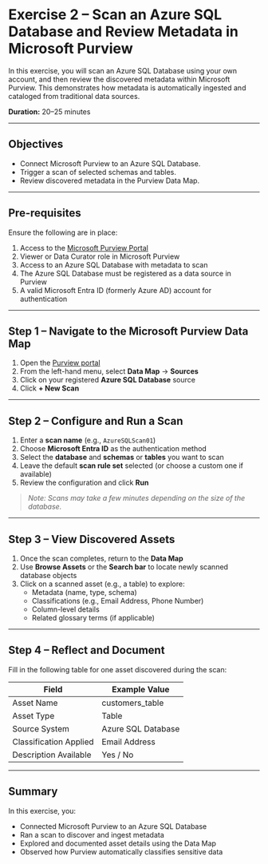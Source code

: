 # Exercise 2 – Scan an Azure SQL Database and Review Metadata in Microsoft Purview

In this exercise, you will scan an Azure SQL Database using your own account, and then review the discovered metadata within Microsoft Purview. This demonstrates how metadata is automatically ingested and cataloged from traditional data sources.

**Duration:** 20–25 minutes

---

## Objectives

- Connect Microsoft Purview to an Azure SQL Database.
- Trigger a scan of selected schemas and tables.
- Review discovered metadata in the Purview Data Map.

---

## Pre-requisites

Ensure the following are in place:

1. Access to the [Microsoft Purview Portal](https://purview.microsoft.com)
2. Viewer or Data Curator role in Microsoft Purview
3. Access to an Azure SQL Database with metadata to scan
4. The Azure SQL Database must be registered as a data source in Purview
5. A valid Microsoft Entra ID (formerly Azure AD) account for authentication

---

## Step 1 – Navigate to the Microsoft Purview Data Map

1. Open the [Purview portal](https://purview.microsoft.com)
2. From the left-hand menu, select **Data Map** → **Sources**
3. Click on your registered **Azure SQL Database** source
4. Click **+ New Scan**

---

## Step 2 – Configure and Run a Scan

1. Enter a **scan name** (e.g., `AzureSQLScan01`)
2. Choose **Microsoft Entra ID** as the authentication method
3. Select the **database** and **schemas** or **tables** you want to scan
4. Leave the default **scan rule set** selected (or choose a custom one if available)
5. Review the configuration and click **Run**

> *Note: Scans may take a few minutes depending on the size of the database.*

---

## Step 3 – View Discovered Assets

1. Once the scan completes, return to the **Data Map**
2. Use **Browse Assets** or the **Search bar** to locate newly scanned database objects
3. Click on a scanned asset (e.g., a table) to explore:
   - Metadata (name, type, schema)
   - Classifications (e.g., Email Address, Phone Number)
   - Column-level details
   - Related glossary terms (if applicable)

---

## Step 4 – Reflect and Document

Fill in the following table for one asset discovered during the scan:

| **Field**               | **Example Value**         |
|------------------------|---------------------------|
| Asset Name             | customers_table           |
| Asset Type             | Table                     |
| Source System          | Azure SQL Database        |
| Classification Applied | Email Address             |
| Description Available  | Yes / No                  |

---

## Summary

In this exercise, you:

- Connected Microsoft Purview to an Azure SQL Database
- Ran a scan to discover and ingest metadata
- Explored and documented asset details using the Data Map
- Observed how Purview automatically classifies sensitive data
